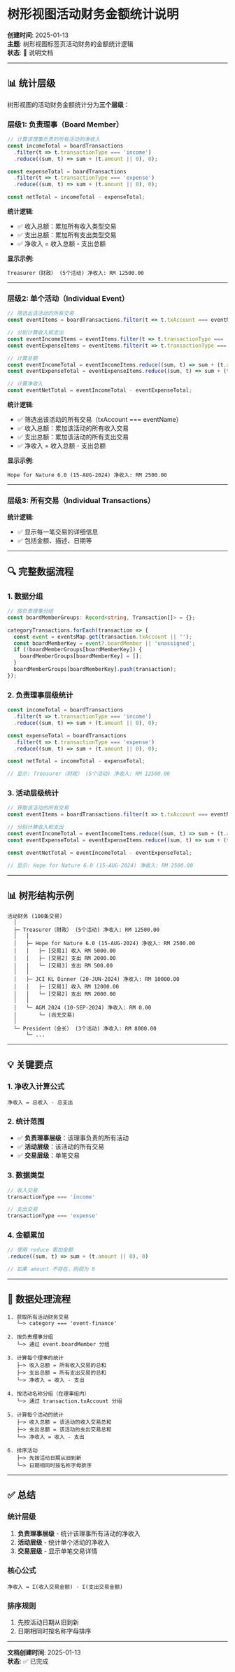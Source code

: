 # 树形视图活动财务金额统计说明

**创建时间**: 2025-01-13  
**主题**: 树形视图标签页活动财务的金额统计逻辑  
**状态**: 📖 说明文档

---

## 📊 统计层级

树形视图的活动财务金额统计分为**三个层级**：

### 层级1: 负责理事（Board Member）

```typescript
// 计算该理事负责的所有活动的净收入
const incomeTotal = boardTransactions
  .filter(t => t.transactionType === 'income')
  .reduce((sum, t) => sum + (t.amount || 0), 0);

const expenseTotal = boardTransactions
  .filter(t => t.transactionType === 'expense')
  .reduce((sum, t) => sum + (t.amount || 0), 0);

const netTotal = incomeTotal - expenseTotal;
```

**统计逻辑**:
- ✅ 收入总额：累加所有收入类型交易
- ✅ 支出总额：累加所有支出类型交易
- ✅ 净收入 = 收入总额 - 支出总额

**显示示例**:
```
Treasurer（财政） (5个活动) 净收入: RM 12500.00
```

---

### 层级2: 单个活动（Individual Event）

```typescript
// 筛选出该活动的所有交易
const eventItems = boardTransactions.filter(t => t.txAccount === eventName);

// 分别计算收入和支出
const eventIncomeItems = eventItems.filter(t => t.transactionType === 'income');
const eventExpenseItems = eventItems.filter(t => t.transactionType === 'expense');

// 计算总额
const eventIncomeTotal = eventIncomeItems.reduce((sum, t) => sum + (t.amount || 0), 0);
const eventExpenseTotal = eventExpenseItems.reduce((sum, t) => sum + (t.amount || 0), 0);

// 计算净收入
const eventNetTotal = eventIncomeTotal - eventExpenseTotal;
```

**统计逻辑**:
- ✅ 筛选出该活动的所有交易（txAccount === eventName）
- ✅ 收入总额：累加该活动的所有收入交易
- ✅ 支出总额：累加该活动的所有支出交易
- ✅ 净收入 = 收入总额 - 支出总额

**显示示例**:
```
Hope for Nature 6.0 (15-AUG-2024) 净收入: RM 2500.00
```

---

### 层级3: 所有交易（Individual Transactions）

**统计逻辑**:
- ✅ 显示每一笔交易的详细信息
- ✅ 包括金额、描述、日期等

---

## 🔍 完整数据流程

### 1. 数据分组

```typescript
// 按负责理事分组
const boardMemberGroups: Record<string, Transaction[]> = {};

categoryTransactions.forEach(transaction => {
  const event = eventsMap.get(transaction.txAccount || '');
  const boardMemberKey = event?.boardMember || 'unassigned';
  if (!boardMemberGroups[boardMemberKey]) {
    boardMemberGroups[boardMemberKey] = [];
  }
  boardMemberGroups[boardMemberKey].push(transaction);
});
```

### 2. 负责理事层级统计

```typescript
const incomeTotal = boardTransactions
  .filter(t => t.transactionType === 'income')
  .reduce((sum, t) => sum + (t.amount || 0), 0);

const expenseTotal = boardTransactions
  .filter(t => t.transactionType === 'expense')
  .reduce((sum, t) => sum + (t.amount || 0), 0);

const netTotal = incomeTotal - expenseTotal;

// 显示: Treasurer（财政） (5个活动) 净收入: RM 12500.00
```

### 3. 活动层级统计

```typescript
// 获取该活动的所有交易
const eventItems = boardTransactions.filter(t => t.txAccount === eventName);

// 分别计算收入和支出
const eventIncomeTotal = eventIncomeItems.reduce((sum, t) => sum + (t.amount || 0), 0);
const eventExpenseTotal = eventExpenseItems.reduce((sum, t) => sum + (t.amount || 0), 0);

const eventNetTotal = eventIncomeTotal - eventExpenseTotal;

// 显示: Hope for Nature 6.0 (15-AUG-2024) 净收入: RM 2500.00
```

---

## 📊 树形结构示例

```
活动财务 (100条交易)
  │
  ├─ Treasurer（财政） (5个活动) 净收入: RM 12500.00
  │   │
  │   ├─ Hope for Nature 6.0 (15-AUG-2024) 净收入: RM 2500.00
  │   │   ├─ [交易1] 收入 RM 5000.00
  │   │   ├─ [交易2] 支出 RM 2000.00
  │   │   └─ [交易3] 支出 RM 500.00
  │   │
  │   ├─ JCI KL Dinner (20-JUN-2024) 净收入: RM 10000.00
  │   │   ├─ [交易1] 收入 RM 12000.00
  │   │   └─ [交易2] 支出 RM 2000.00
  │   │
  │   └─ AGM 2024 (10-SEP-2024) 净收入: RM 0.00
  │       └─ (尚无交易)
  │
  └─ President（会长） (3个活动) 净收入: RM 8000.00
      └─ ...
```

---

## 💡 关键要点

### 1. 净收入计算公式

```
净收入 = 总收入 - 总支出
```

### 2. 统计范围

- ✅ **负责理事层级**：该理事负责的所有活动
- ✅ **活动层级**：该活动的所有交易
- ✅ **交易层级**：单笔交易

### 3. 数据类型

```typescript
// 收入交易
transactionType === 'income'

// 支出交易
transactionType === 'expense'
```

### 4. 金额累加

```typescript
// 使用 reduce 累加金额
.reduce((sum, t) => sum + (t.amount || 0), 0)

// 如果 amount 不存在，则视为 0
```

---

## 🔄 数据处理流程

```
1. 获取所有活动财务交易
   └─> category === 'event-finance'

2. 按负责理事分组
   └─> 通过 event.boardMember 分组

3. 计算每个理事的统计
   ├─> 收入总额 = 所有收入交易的总和
   ├─> 支出总额 = 所有支出交易的总和
   └─> 净收入 = 收入 - 支出

4. 按活动名称分组（在理事组内）
   └─> 通过 transaction.txAccount 分组

5. 计算每个活动的统计
   ├─> 收入总额 = 该活动的收入交易总和
   ├─> 支出总额 = 该活动的支出交易总和
   └─> 净收入 = 收入 - 支出

6. 排序活动
   ├─> 先按活动日期从旧到新
   └─> 日期相同时按名称字母排序
```

---

## ✅ 总结

### 统计层级

1. **负责理事层级** - 统计该理事所有活动的净收入
2. **活动层级** - 统计单个活动的净收入
3. **交易层级** - 显示单笔交易详情

### 核心公式

```
净收入 = Σ(收入交易金额) - Σ(支出交易金额)
```

### 排序规则

1. 先按活动日期从旧到新
2. 日期相同时按名称字母排序

---

**文档创建时间**: 2025-01-13  
**状态**: ✅ 已完成

